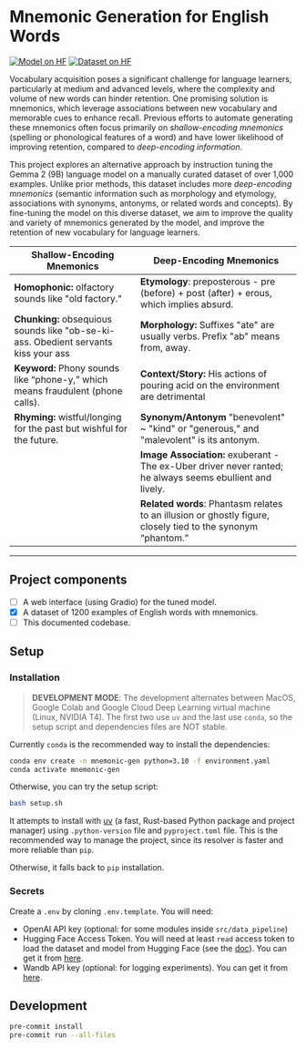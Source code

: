 # Mnemonic Generation for English Words

[![Model on HF](https://huggingface.co/datasets/huggingface/badges/resolve/main/model-on-hf-md-dark.svg)](https://huggingface.co/chiffonng/gemma2-9b-it-mnemonics) [![Dataset on HF](https://huggingface.co/datasets/huggingface/badges/resolve/main/dataset-on-hf-md-dark.svg)](https://huggingface.co/datasets/chiffonng/en-vocab-mnemonics)

Vocabulary acquisition poses a significant challenge for language learners, particularly at medium and advanced levels, where the complexity and volume of new words can hinder retention. One promising solution is mnemonics, which leverage associations between new vocabulary and memorable cues to enhance recall. Previous efforts to automate generating these mnemonics often focus primarily on _shallow-encoding mnemonics_ (spelling or phonological features of a word) and have lower likelihood of improving retention, compared to _deep-encoding information_.

This project explores an alternative approach by instruction tuning the Gemma 2 (9B) language model on a manually curated dataset of over 1,000 examples. Unlike prior methods, this dataset includes more _deep-encoding mnemonics_ (semantic information such as morphology and etymology, associations with synonyms, antonyms, or related words and concepts). By fine-tuning the model on this diverse dataset, we aim to improve the quality and variety of mnemonics generated by the model, and improve the retention of new vocabulary for language learners.

| **Shallow-Encoding Mnemonics**                                                      | **Deep-Encoding Mnemonics**                                                                                  |
| ----------------------------------------------------------------------------------- | ------------------------------------------------------------------------------------------------------------ |
| **Homophonic:** olfactory sounds like "old factory."                                | **Etymology**: preposterous - pre (before) + post (after) + erous, which implies absurd.                     |
| **Chunking:** obsequious sounds like "ob-se-ki-ass. Obedient servants kiss your ass | **Morphology:** Suffixes "ate" are usually verbs. Prefix "ab" means from, away.                              |
| **Keyword:** Phony sounds like “phone-y,” which means fraudulent (phone calls).     | **Context/Story:** His actions of pouring acid on the environment are detrimental                            |
| **Rhyming:** wistful/longing for the past but wishful for the future.               | **Synonym/Antonym** "benevolent" ~ "kind" or "generous," and "malevolent" is its antonym.                    |
|                                                                                     | **Image Association:** exuberant - The ex-Uber driver never ranted; he always seems ebullient and lively.    |
|                                                                                     | **Related words**: Phantasm relates to an illusion or ghostly figure, closely tied to the synonym “phantom.” |

---

## Project components

- [ ] A web interface (using Gradio) for the tuned model.
- [x] A dataset of 1200 examples of English words with mnemonics.
- [ ] This documented codebase.

## Setup

### Installation

> **DEVELOPMENT MODE**: The development alternates between MacOS, Google Colab and Google Cloud Deep Learning virtual machine (Linux, NVIDIA T4). The first two use `uv` and the last use `conda`, so the setup script and dependencies files are NOT stable.

Currently `conda` is the recommended way to install the dependencies:

```bash
conda env create -n mnemonic-gen python=3.10 -f environment.yaml
conda activate mnemonic-gen
```

Otherwise, you can try the setup script:

```bash
bash setup.sh
```

It attempts to install with [uv](https://docs.astral.sh/uv/) (a fast, Rust-based Python package and project manager) using `.python-version` file and `pyproject.toml` file. This is the recommended way to manage the project, since its resolver is faster and more reliable than `pip`.

Otherwise, it falls back to `pip` installation.

### Secrets

Create a `.env` by cloning `.env.template`. You will need:

- OpenAI API key (optional: for some modules inside `src/data_pipeline`)
- Hugging Face Access Token. You will need at least `read` access token to load the dataset and model from Hugging Face (see the [doc](https://huggingface.co/docs/hub/en/security-tokens)). You can get it from [here](https://huggingface.co/settings/token).
- Wandb API key (optional: for logging experiments). You can get it from [here](https://wandb.ai/authorize).

## Development

```bash
pre-commit install
pre-commit run --all-files
```
